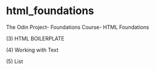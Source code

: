 # html_foundations
The Odin Project- Foundations Course- HTML Foundations 

(3) HTML BOILERPLATE 

(4) Working with Text

(5) List
